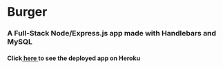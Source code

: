# Burger

### A Full-Stack Node/Express.js app made with Handlebars and MySQL

#### Click<a href="https://serene-dawn-21539.herokuapp.com/"> here </a> to see the deployed app on Heroku